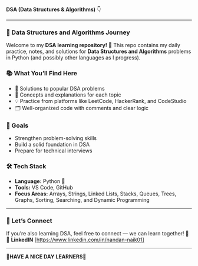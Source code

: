  **DSA (Data Structures & Algorithms)** 👇

---

### 🧠 Data Structures and Algorithms Journey

Welcome to my **DSA learning repository!** 🚀
This repo contains my daily practice, notes, and solutions for **Data Structures and Algorithms** problems in Python (and possibly other languages as I progress).

### 📚 What You’ll Find Here

* 🧩 Solutions to popular DSA problems
* 📘 Concepts and explanations for each topic
* 💡 Practice from platforms like LeetCode, HackerRank, and CodeStudio
* 🗂️ Well-organized code with comments and clear logic

### 🎯 Goals

* Strengthen problem-solving skills
* Build a solid foundation in DSA
* Prepare for technical interviews

### 🛠️ Tech Stack

* **Language:** Python 🐍
* **Tools:** VS Code, GitHub
* **Focus Areas:** Arrays, Strings, Linked Lists, Stacks, Queues, Trees, Graphs, Sorting, Searching, and Dynamic Programming

---

### 🚀 Let’s Connect

If you’re also learning DSA, feel free to connect — we can learn together! 🤝
📩 **LinkedIN** [https://www.linkedin.com/in/nandan-naik01]

---

**🚀HAVE A NICE DAY LEARNERS🚀**

